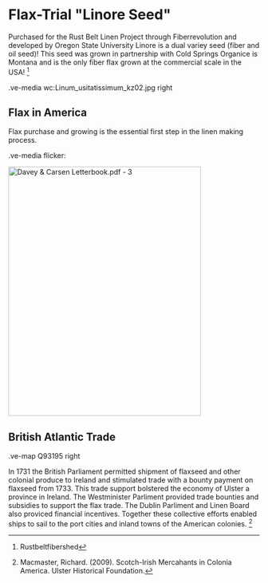 # Flax-Trial "Linore Seed"

Purchased for the Rust Belt Linen Project through Fiberrevolution and developed by Oregon State University Linore is a dual variey seed (fiber and oil seed)! This seed was grown in partnership with Cold Springs Organice is Montana and is the only fiber flax grown at the commercial scale in the USA! [^1]

.ve-media wc:Linum_usitatissimum_kz02.jpg right

## Flax in America

Flax purchase and growing is the essential first step in the linen making process. 

.ve-media flicker: 

<a data-flickr-embed="true" href="https://www.flickr.com/photos/202767016@N06/54501861599/in/dateposted" title="Davey &amp; Carsen Letterbook.pdf - 3"><img src="https://live.staticflickr.com/65535/54501861599_7f8ef8e483.jpg" width="386" height="500" alt="Davey &amp; Carsen Letterbook.pdf - 3"/></a><script async src="//embedr.flickr.com/assets/client-code.js" charset="utf-8"></script>

## British Atlantic Trade

.ve-map Q93195 right

In 1731 the British Parliament permitted shipment of flaxseed and other colonial produce to Ireland and stimulated trade with a bounty payment on flaxseed from 1733. This trade support bolstered the economy of Ulster a province in Ireland. The Westminister Parliment provided trade bounties and subsidies to support the flax trade. The Dublin Parliment and Linen Board also proviced financial incentives. Together these collective efforts  enabled ships to sail to the port cities and inland towns of the American colonies. [^2]

[^1]: Rustbeltfibershed 
[^2]: Macmaster, Richard. (2009). Scotch-Irish Mercahants in Colonia America. Ulster Historical Foundation.